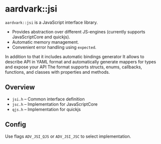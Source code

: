 # aardvark::jsi

`aardvark::jsi` is a JavaScript interface library.

- Provides abstraction over different JS-engines (currently supports JavaScriptCore and quickjs).
- Automatic memory management.
- Convenient error handling using `expected`.

In addition to that it includes automatic bindings generator
It allows to describe API in YAML format and automatically generate mappers for types and expose your API
The format supports structs, enums, callbacks, functions, and classes with properties and methods.

## Overview

- `jsi.h` &ndash; Common interface definition
- `jsc.h` &ndash; Implementation for JavaScriptCore
- `qjs.h` &ndash; Implementation for quickjs

## Config

Use flags `ADV_JSI_QJS` or `ADV_JSI_JSC` to select implementation.


